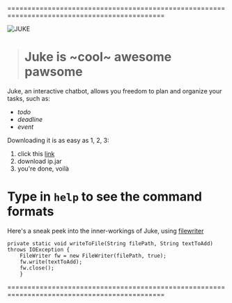 =============================================================================================



![JUKE](https://user-images.githubusercontent.com/73661051/152280664-189c867f-374f-4edb-99fa-cec2ed008df0.png)
> # Juke is ~cool~ awesome pawsome 
Juke, an interactive chatbot, allows you freedom to plan and organize your tasks, such as:
-  _todo_
- _deadline_
- _event_

Downloading it is as easy as 1, 2, 3:
1. click this [link](https://github.com/zxgoh/ip/releases/tag/A-Release)
2. download ip.jar
3. you're done, voilà 

# Type in `help` to see the command formats

Here's a sneak peek into the inner-workings of Juke, using [filewriter](https://docs.oracle.com/javase/7/docs/api/java/io/FileWriter.html)
```
private static void writeToFile(String filePath, String textToAdd) throws IOException {
    FileWriter fw = new FileWriter(filePath, true);
    fw.write(textToAdd);
    fw.close();
    }
```
=============================================================================================
